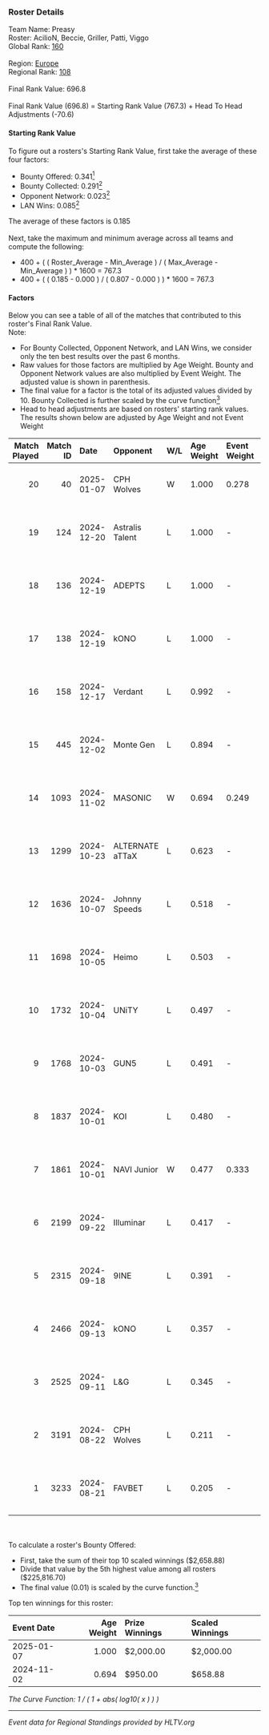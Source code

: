 ### Roster Details<br />
Team Name: Preasy<br />
Roster: AcilioN, Beccie, Griller, Patti, Viggo<br />
Global Rank: [160](../../standings_global_2025_01_17.md)<br />
<br />
Region: [Europe]( ../../standings_europe_2025_01_17.md)<br />
Regional Rank: [108]( ../../standings_europe_2025_01_17.md)<br />
<br />
Final Rank Value:  696.8<br />
<br />
Final Rank Value (696.8) = Starting Rank Value (767.3) + Head To Head Adjustments (-70.6)<br />

#### Starting Rank Value<br />
To figure out a rosters's Starting Rank Value, first take the average of these four factors:<br />
- Bounty Offered: 0.341[<sup>1</sup>](#table2)
- Bounty Collected: 0.291[<sup>2</sup>](#table1)
- Opponent Network: 0.023[<sup>2</sup>](#table1)
- LAN Wins: 0.085[<sup>2</sup>](#table1)

The average of these factors is 0.185<br />
<br />
Next, take the maximum and minimum average across all teams and compute the following:<br />
- 400 + ( ( Roster_Average - Min_Average ) / ( Max_Average - Min_Average ) ) * 1600 = 767.3
- 400 + ( ( 0.185 - 0.000 ) / ( 0.807 - 0.000 ) ) * 1600 = 767.3


#### Factors<br />
Below you can see a table of all of the matches that contributed to this roster's Final Rank Value.<br />
Note:<br />

- For Bounty Collected, Opponent Network, and LAN Wins, we consider only the ten best results over the past 6 months.
- Raw values for those factors are multiplied by Age Weight. Bounty and Opponent Network values are also multiplied by Event Weight. The adjusted value is shown in parenthesis.
- The final value for a factor is the total of its adjusted values divided by 10. Bounty Collected is further scaled by the curve function[<sup>3</sup>](#curveFunction)
- Head to head adjustments are based on rosters' starting rank values. The results shown below are adjusted by Age Weight and not Event Weight
<span id="table1"></span><br />


| Match Played | Match ID | Date       | Opponent        | W/L | Age Weight | Event Weight | Bounty Collected | Opponent Network | LAN Wins  | H2H Adj. | Roster                                     |
| -: | -: | :- | :- | :- | :- | :- | :- | :- | :- | -: | :- |
|           20 |       40 | 2025-01-07 | CPH Wolves      | W   | 1.000      | 0.278        | 0.016 (0.004)    | 0.272 (0.076)    | 0 (0.000) |    22.16 | AcilioN, Beccie, Griller, Patti, Viggo     |
|           19 |      124 | 2024-12-20 | Astralis Talent | L   | 1.000      | -            | -                | -                | -         |   -13.32 | AcilioN, Beccie, Equip, Griller, Viggo     |
|           18 |      136 | 2024-12-19 | ADEPTS          | L   | 1.000      | -            | -                | -                | -         |   -23.11 | AcilioN, Beccie, Equip, Griller, Viggo     |
|           17 |      138 | 2024-12-19 | kONO            | L   | 1.000      | -            | -                | -                | -         |    -9.99 | AcilioN, Beccie, Equip, Griller, Viggo     |
|           16 |      158 | 2024-12-17 | Verdant         | L   | 0.992      | -            | -                | -                | -         |    -9.49 | AcilioN, Beccie, Equip, Griller, Viggo     |
|           15 |      445 | 2024-12-02 | Monte Gen       | L   | 0.894      | -            | -                | -                | -         |    -9.85 | AcilioN, Beccie, Equip, Griller, Viggo     |
|           14 |     1093 | 2024-11-02 | MASONIC         | W   | 0.694      | 0.249        | 0.000 (0.000)    | 0.000 (0.000)    | 1 (0.694) |     2.84 | AcilioN, Beccie, Equip, Griller, JBOEN     |
|           13 |     1299 | 2024-10-23 | ALTERNATE aTTaX | L   | 0.623      | -            | -                | -                | -         |    -3.58 | AcilioN, Beccie, Equip, Griller, JBOEN     |
|           12 |     1636 | 2024-10-07 | Johnny Speeds   | L   | 0.518      | -            | -                | -                | -         |    -2.35 | AcilioN, Beccie, Equip, Griller, JBOEN     |
|           11 |     1698 | 2024-10-05 | Heimo           | L   | 0.503      | -            | -                | -                | -         |    -8.30 | AcilioN, Beccie, Equip, Griller, JBOEN     |
|           10 |     1732 | 2024-10-04 | UNiTY           | L   | 0.497      | -            | -                | -                | -         |    -3.75 | AcilioN, Beccie, Equip, Griller, JBOEN     |
|            9 |     1768 | 2024-10-03 | GUN5            | L   | 0.491      | -            | -                | -                | -         |    -2.06 | AcilioN, Beccie, BøghmagiC, Equip, Griller |
|            8 |     1837 | 2024-10-01 | KOI             | L   | 0.480      | -            | -                | -                | -         |    -4.23 | AcilioN, Beccie, Equip, Griller, JBOEN     |
|            7 |     1861 | 2024-10-01 | NAVI Junior     | W   | 0.477      | 0.333        | 0.204 (0.032)    | 1.000 (0.159)    | 0 (0.000) |    12.84 | AcilioN, Beccie, Equip, Griller, JBOEN     |
|            6 |     2199 | 2024-09-22 | Illuminar       | L   | 0.417      | -            | -                | -                | -         |    -3.02 | AcilioN, Beccie, Equip, Griller, JBOEN     |
|            5 |     2315 | 2024-09-18 | 9INE            | L   | 0.391      | -            | -                | -                | -         |    -2.64 | AcilioN, Beccie, Equip, Griller, JBOEN     |
|            4 |     2466 | 2024-09-13 | kONO            | L   | 0.357      | -            | -                | -                | -         |    -3.21 | AcilioN, Beccie, Equip, Griller, JBOEN     |
|            3 |     2525 | 2024-09-11 | L&G             | L   | 0.345      | -            | -                | -                | -         |    -4.21 | AcilioN, Beccie, Equip, Griller, JBOEN     |
|            2 |     3191 | 2024-08-22 | CPH Wolves      | L   | 0.211      | -            | -                | -                | -         |    -3.41 | AcilioN, Beccie, Equip, Griller, JBOEN     |
|            1 |     3233 | 2024-08-21 | FAVBET          | L   | 0.205      | -            | -                | -                | -         |    -1.88 | AcilioN, Beccie, Equip, Griller, JBOEN     |

<br />
<span id="table2"></span><br />
To calculate a roster's Bounty Offered:<br />

- First, take the sum of their top 10 scaled winnings ($2,658.88)
- Divide that value by the 5th highest value among all rosters ($225,816.70)
- The final value (0.01) is scaled by the curve function.[<sup>3</sup>](#curveFunction)

Top ten winnings for this roster:<br />

| Event Date | Age Weight | Prize Winnings | Scaled Winnings |
| :- | -: | :- | :- |
| 2025-01-07 |      1.000 | $2,000.00      | $2,000.00       |
| 2024-11-02 |      0.694 | $950.00        | $658.88         |


<span id="curveFunction"></span>_The Curve Function: 1 / ( 1 + abs( log10( x ) ) )_<br />

---
_Event data for Regional Standings provided by HLTV.org_<br />
